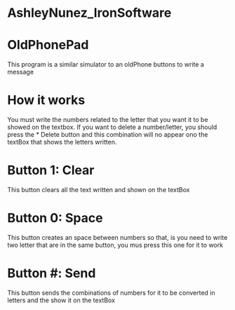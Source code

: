 # AshleyNunez_IronSoftware
# OldPhonePad

This program is a similar simulator to an oldPhone buttons to write a message

# How it works
You must write the numbers related to the letter that you want it to be showed on the textbox. If you want to delete a number/letter, you should press the * Delete button and this combination will no appear ono the textBox that shows the letters written.

# Button 1: Clear
This button clears all the text written and shown on the textBox

# Button 0: Space
This button creates an space between numbers so that, is you need to write two letter that are in the same button, you mus press this one for it to work

# Button #: Send
This button sends the combinations of numbers for it to be converted in letters and the show it on the textBox

